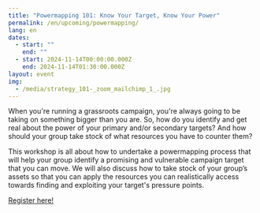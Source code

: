 ```yaml
---
title: "Powermapping 101: Know Your Target, Know Your Power"
permalink: /en/upcoming/powermapping/
lang: en
dates:
  - start: ""
    end: ""
  - start: 2024-11-14T00:00:00.000Z
    end: 2024-11-14T01:30:00.000Z
layout: event
img:
  - /media/strategy_101-_zoom_mailchimp_1_.jpg
---
```

<!--StartFragment-->

When you're running a grassroots campaign, you're always going to be taking on something bigger than you are. So, how do you identify and get real about the power of your primary and/or secondary targets? And how should your group take stock of what resources you have to counter them? 

This workshop is all about how to undertake a powermapping process that will help your group identify a promising and vulnerable campaign target that you can move. We will also discuss how to take stock of your group’s assets so that you can apply the resources you can realistically access towards finding and exploiting your target's pressure points.

[R﻿egister here!](https://us02web.zoom.us/meeting/register/tZYtcuyrrD4jGtcmmGI0dePj9yQuwoapmVug)

<!--EndFragment-->